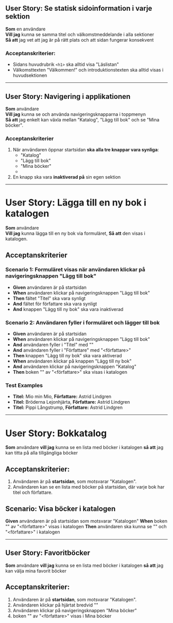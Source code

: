 ## User Story: Se statisk sidoinformation i varje sektion

**Som** en användare  
**Vill jag** kunna se samma titel och välkomstmeddelande i alla sektioner  
**Så att** jag vet att jag är på rätt plats och att sidan fungerar konsekvent

### Acceptanskriterier:
- Sidans huvudrubrik `<h1>` ska alltid visa "Läslistan"
- Välkomsttexten "Välkommen!" och introduktionstexten ska alltid visas i huvudsektionen

---

## User Story: Navigering i applikationen

**Som** användare  
**Vill jag** kunna se och använda navigeringsknapparna i toppmenyn  
**Så att** jag enkelt kan växla mellan "Katalog", "Lägg till bok" och se "Mina böcker".

### Acceptanskriterier

1. När användaren öppnar startsidan **ska alla tre knappar vara synliga**:
   - "Katalog"
   - "Lägg till bok"
   - "Mina böcker"
   - 
2. En knapp ska vara **inaktiverad på** sin egen sektion

---

# User Story: Lägga till en ny bok i katalogen

**Som** användare  
**Vill jag** kunna lägga till en ny bok via formuläret, 
**Så att** den visas i katalogen.

## Acceptanskriterier

### Scenario 1: Formuläret visas när användaren klickar på navigeringsknappen "Lägg till bok"
- **Given** användaren är på startsidan
- **When** användaren klickar på navigeringsknappen "Lägg till bok"
- **Then** fältet "Titel" ska vara synligt
- **And** fältet för författare ska vara synligt
- **And** knappen "Lägg till ny bok" ska vara inaktiverad

### Scenario 2: Användaren fyller i formuläret och lägger till bok
- **Given** användaren är på startsidan
- **When** användaren klickar på navigeringsknappen "Lägg till bok"
- **And** användaren fyller i "Titel" med "<titel>"
- **And** användaren fyller i "Författare" med "<författare>"
- **Then** knappen "Lägg till ny bok" ska vara aktiverad
- **When** användaren klickar på knappen "Lägg till ny bok"
- **And** användaren klickar på navigeringsknappen "Katalog"
- **Then** boken "<titel>" av "<författare>" ska visas i katalogen

### Test Examples
- **Titel:** Mio min Mio, **Författare:** Astrid Lindgren
- **Titel:** Bröderna Lejonhjärta, **Författare:** Astrid Lindgren
- **Titel:** Pippi Långstrump, **Författare:** Astrid Lindgren

---

# User Story: Bokkatalog

**Som** användare 
**vill jag** kunna se en lista med böcker i katalogen 
**så att** jag kan titta på alla tillgängliga böcker

## Acceptanskriterier:

1. Användaren är på **startsidan**, som motsvarar "Katalogen".
2. Användaren kan se en lista med böcker på startsidan, där varje bok har titel och författare.

## Scenario: Visa böcker i katalogen

**Given** användaren är på startsidan som motsvarar "Katalogen"
**When** boken "<titel>" av "<författare>" visas i katalogen
**Then** användaren ska kunna se "<titel>" och "<författare>" i katalogen

---

## User Story: Favoritböcker

**Som** användare 
**vill jag** kunna se en lista med böcker i katalogen 
**så att** jag kan välja mina favorit böcker


## Acceptanskriterier:

1. Användaren är på **startsidan**, som motsvarar "Katalogen".
2. Användaren klickar på hjärtat bredvid "<titel>"
3. Användaren klickar på navigeringsknappen "Mina böcker"
4. boken "<titel>" av "<författare>" visas i Mina böcker

